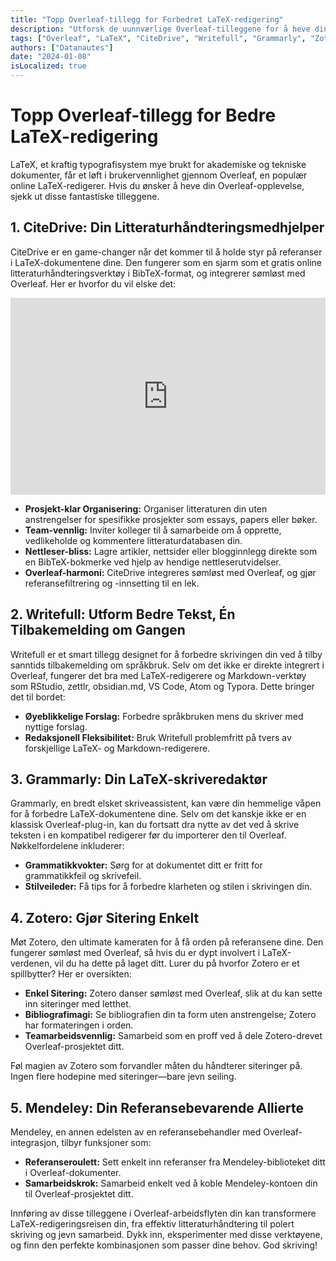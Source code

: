 ```yaml
---
title: "Topp Overleaf-tillegg for Forbedret LaTeX-redigering"
description: "Utforsk de uunnværlige Overleaf-tilleggene for å heve din LaTeX-redigeringsopplevelse. Fra omfattende litteraturhåndtering med CiteDrive til forfinet skriving med Writefull, oppdag verktøyene som vil effektivisere arbeidsflyten din."
tags: ["Overleaf", "LaTeX", "CiteDrive", "Writefull", "Grammarly", "Zotero", "Mendeley"]
authors: ["Datanautes"]
date: "2024-01-08"
isLocalized: true
---
```


# Topp Overleaf-tillegg for Bedre LaTeX-redigering

LaTeX, et kraftig typografisystem mye brukt for akademiske og tekniske dokumenter, får et løft i brukervennlighet gjennom Overleaf, en populær online LaTeX-redigerer. Hvis du ønsker å heve din Overleaf-opplevelse, sjekk ut disse fantastiske tilleggene.

## 1. CiteDrive: Din Litteraturhåndteringsmedhjelper

CiteDrive er en game-changer når det kommer til å holde styr på referanser i LaTeX-dokumentene dine. Den fungerer som en sjarm som et gratis online litteraturhåndteringsverktøy i BibTeX-format, og integrerer sømløst med Overleaf. Her er hvorfor du vil elske det:

<iframe width="100%" height="315" src="https://www.youtube.com/embed/bHD94qM0vyg?si=5QCelGCRdSkYWyDk" title="YouTube-videospiller" frameborder="0" allow="accelerometer; autoplay; clipboard-write; encrypted-media; gyroscope; picture-in-picture; web-share" allowfullscreen></iframe>

- **Prosjekt-klar Organisering:** Organiser litteraturen din uten anstrengelser for spesifikke prosjekter som essays, papers eller bøker.
- **Team-vennlig:** Inviter kolleger til å samarbeide om å opprette, vedlikeholde og kommentere litteraturdatabasen din.
- **Nettleser-bliss:** Lagre artikler, nettsider eller blogginnlegg direkte som en BibTeX-bokmerke ved hjelp av hendige nettleserutvidelser.
- **Overleaf-harmoni:** CiteDrive integreres sømløst med Overleaf, og gjør referansefiltrering og -innsetting til en lek.

## 2. Writefull: Utform Bedre Tekst, Én Tilbakemelding om Gangen

Writefull er et smart tillegg designet for å forbedre skrivingen din ved å tilby sanntids tilbakemelding om språkbruk. Selv om det ikke er direkte integrert i Overleaf, fungerer det bra med LaTeX-redigerere og Markdown-verktøy som RStudio, zettlr, obsidian.md, VS Code, Atom og Typora. Dette bringer det til bordet:

- **Øyeblikkelige Forslag:** Forbedre språkbruken mens du skriver med nyttige forslag.
- **Redaksjonell Fleksibilitet:** Bruk Writefull problemfritt på tvers av forskjellige LaTeX- og Markdown-redigerere.

## 3. Grammarly: Din LaTeX-skriveredaktør

Grammarly, en bredt elsket skriveassistent, kan være din hemmelige våpen for å forbedre LaTeX-dokumentene dine. Selv om det kanskje ikke er en klassisk Overleaf-plug-in, kan du fortsatt dra nytte av det ved å skrive teksten i en kompatibel redigerer før du importerer den til Overleaf. Nøkkelfordelene inkluderer:

- **Grammatikkvokter:** Sørg for at dokumentet ditt er fritt for grammatikkfeil og skrivefeil.
- **Stilveileder:** Få tips for å forbedre klarheten og stilen i skrivingen din.

## 4. Zotero: Gjør Sitering Enkelt

Møt Zotero, den ultimate kameraten for å få orden på referansene dine. Den fungerer sømløst med Overleaf, så hvis du er dypt involvert i LaTeX-verdenen, vil du ha dette på laget ditt. Lurer du på hvorfor Zotero er et spillbytter? Her er oversikten:

- **Enkel Sitering:** Zotero danser sømløst med Overleaf, slik at du kan sette inn siteringer med letthet.
- **Bibliografimagi:** Se bibliografien din ta form uten anstrengelse; Zotero har formateringen i orden.
- **Teamarbeidsvennlig:** Samarbeid som en proff ved å dele Zotero-drevet Overleaf-prosjektet ditt.

Føl magien av Zotero som forvandler måten du håndterer siteringer på. Ingen flere hodepine med siteringer—bare jevn seiling.

## 5. Mendeley: Din Referansebevarende Allierte

Mendeley, en annen edelsten av en referansebehandler med Overleaf-integrasjon, tilbyr funksjoner som:

- **Referanseroulett:** Sett enkelt inn referanser fra Mendeley-biblioteket ditt i Overleaf-dokumenter.
- **Samarbeidskrok:** Samarbeid enkelt ved å koble Mendeley-kontoen din til Overleaf-prosjektet ditt.

Innføring av disse tilleggene i Overleaf-arbeidsflyten din kan transformere LaTeX-redigeringsreisen din, fra effektiv litteraturhåndtering til polert skriving og jevn samarbeid. Dykk inn, eksperimenter med disse verktøyene, og finn den perfekte kombinasjonen som passer dine behov. God skriving!
